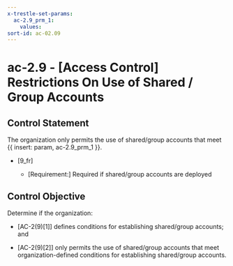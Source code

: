 ```yaml
---
x-trestle-set-params:
  ac-2.9_prm_1:
    values:
sort-id: ac-02.09
---
```


# ac-2.9 - \[Access Control\] Restrictions On Use of Shared / Group Accounts

## Control Statement

The organization only permits the use of shared/group accounts that meet {{ insert: param, ac-2.9_prm_1 }}.

- \[9_fr\]

  - \[Requirement:\] Required if shared/group accounts are deployed

## Control Objective

Determine if the organization:

- \[AC-2(9)[1]\] defines conditions for establishing shared/group accounts; and

- \[AC-2(9)[2]\] only permits the use of shared/group accounts that meet organization-defined conditions for establishing shared/group accounts.
